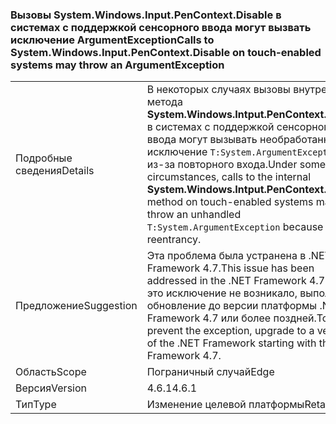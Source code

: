 ### <a name="calls-to-systemwindowsinputpencontextdisable-on-touch-enabled-systems-may-throw-an-argumentexception"></a><span data-ttu-id="d57c1-101">Вызовы System.Windows.Input.PenContext.Disable в системах с поддержкой сенсорного ввода могут вызвать исключение ArgumentException</span><span class="sxs-lookup"><span data-stu-id="d57c1-101">Calls to System.Windows.Input.PenContext.Disable on touch-enabled systems may throw an ArgumentException</span></span>

|   |   |
|---|---|
|<span data-ttu-id="d57c1-102">Подробные сведения</span><span class="sxs-lookup"><span data-stu-id="d57c1-102">Details</span></span>|<span data-ttu-id="d57c1-103">В некоторых случаях вызовы внутреннего метода <strong>System.Windows.Intput.PenContext.Disable</strong> в системах с поддержкой сенсорного ввода могут вызывать необработанное исключение <code>T:System.ArgumentException</code> из-за повторного входа.</span><span class="sxs-lookup"><span data-stu-id="d57c1-103">Under some circumstances, calls to the internal <strong>System.Windows.Intput.PenContext.Disable</strong> method on touch-enabled systems may throw an unhandled <code>T:System.ArgumentException</code> because of reentrancy.</span></span>|
|<span data-ttu-id="d57c1-104">Предложение</span><span class="sxs-lookup"><span data-stu-id="d57c1-104">Suggestion</span></span>|<span data-ttu-id="d57c1-105">Эта проблема была устранена в .NET Framework 4.7.</span><span class="sxs-lookup"><span data-stu-id="d57c1-105">This issue has been addressed in the .NET Framework 4.7.</span></span> <span data-ttu-id="d57c1-106">Чтобы это исключение не возникало, выполните обновление до версии платформы .NET Framework 4.7 или более поздней.</span><span class="sxs-lookup"><span data-stu-id="d57c1-106">To prevent the exception, upgrade to a version of the .NET Framework starting with the .NET Framework 4.7.</span></span>|
|<span data-ttu-id="d57c1-107">Область</span><span class="sxs-lookup"><span data-stu-id="d57c1-107">Scope</span></span>|<span data-ttu-id="d57c1-108">Пограничный случай</span><span class="sxs-lookup"><span data-stu-id="d57c1-108">Edge</span></span>|
|<span data-ttu-id="d57c1-109">Версия</span><span class="sxs-lookup"><span data-stu-id="d57c1-109">Version</span></span>|<span data-ttu-id="d57c1-110">4.6.1</span><span class="sxs-lookup"><span data-stu-id="d57c1-110">4.6.1</span></span>|
|<span data-ttu-id="d57c1-111">Тип</span><span class="sxs-lookup"><span data-stu-id="d57c1-111">Type</span></span>|<span data-ttu-id="d57c1-112">Изменение целевой платформы</span><span class="sxs-lookup"><span data-stu-id="d57c1-112">Retargeting</span></span>|


